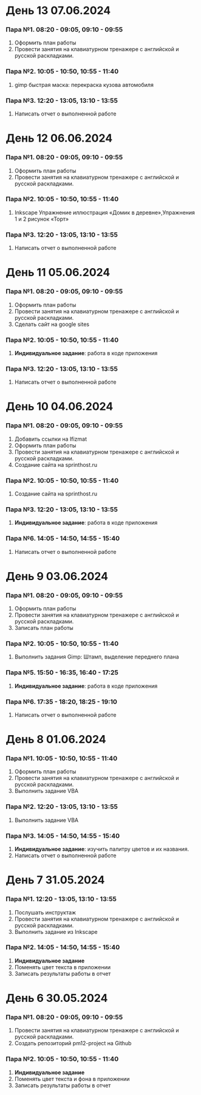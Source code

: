 # День 13 07.06.2024

### Пара №1. 08:20 - 09:05, 09:10 - 09:55
1. Оформить план работы
2. Провести занятия на клавиатурном тренажере с английской и русской раскладками. 
### Пара №2. 10:05 - 10:50, 10:55 - 11:40
1. gimp быстрая маска: перекраска кузова автомобиля
### Пара №3. 12:20 - 13:05, 13:10 - 13:55
1. Написать отчет о выполненной работе

# День 12 06.06.2024

### Пара №1. 08:20 - 09:05, 09:10 - 09:55
1. Оформить план работы
2. Провести занятия на клавиатурном тренажере с английской и русской раскладками. 
### Пара №2. 10:05 - 10:50, 10:55 - 11:40
1. Inkscape Упражнение иллюстрация «Домик в деревне»,Упражнения 1 и 2 рисунок «Торт»
### Пара №3. 12:20 - 13:05, 13:10 - 13:55
1. Написать отчет о выполненной работе

   
# День 11 05.06.2024

### Пара №1. 08:20 - 09:05, 09:10 - 09:55
1. Оформить план работы
2. Провести занятия на клавиатурном тренажере с английской и русской раскладками. 
3. Сделать сайт на google sites
### Пара №2. 10:05 - 10:50, 10:55 - 11:40
1. **Индивидуальное задание**: работа в коде приложения
### Пара №3. 12:20 - 13:05, 13:10 - 13:55
1. Написать отчет о выполненной работе


# День 10 04.06.2024

### Пара №1. 08:20 - 09:05, 09:10 - 09:55
1. Добавить ссылки на Ifizmat
2. Оформить план работы
3. Провести занятия на клавиатурном тренажере с английской и русской раскладками. 
4. Создание сайта на sprinthost.ru
### Пара №2. 10:05 - 10:50, 10:55 - 11:40
1. Создание сайта на sprinthost.ru
### Пара №3. 12:20 - 13:05, 13:10 - 13:55
1. **Индивидуальное задание**: работа в коде приложения 
### Пара №6. 14:05 - 14:50, 14:55 - 15:40
1. Написать отчет о выполненной работе


# День 9 03.06.2024

### Пара №1. 08:20 - 09:05, 09:10 - 09:55
1. Оформить план работы
2. Провести занятия на клавиатурном тренажере с английской и русской раскладками. 
3. Записать план работы 
### Пара №2. 10:05 - 10:50, 10:55 - 11:40
1. Выполнить задания Gimp: Штамп, выделение переднего плана
### Пара №5. 15:50 - 16:35, 16:40 - 17:25
1. **Индивидуальное задание**: работа в коде приложения 
### Пара №6. 17:35 - 18:20, 18:25 - 19:10
1. Написать отчет о выполненной работе


# День 8 01.06.2024

### Пара №1. 10:05 - 10:50, 10:55 - 11:40
1. Оформить план работы
2. Провести занятия на клавиатурном тренажере с английской и русской раскладками. 
3. Выполнить задание VBA
### Пара №2. 12:20 - 13:05, 13:10 - 13:55
1. Выполнить задание VBA
### Пара №3. 14:05 - 14:50, 14:55 - 15:40
1. **Индивидуальное задание**: изучить палитру цветов и их названия.
2. Написать отчет о выполненной работе  
# День 7 31.05.2024

### Пара №1. 12:20 - 13:05, 13:10 - 13:55
1. Послушать инструктаж
2. Провести занятия на клавиатурном тренажере с английской и русской раскладками.
3. Выполнить задание из Inkscape
### Пара №2. 14:05 - 14:50, 14:55 - 15:40
1. **Индивидуальное задание**
2. Поменять цвет текста в приложении
3. Записать результаты работы в отчет
   
# День 6 30.05.2024

### Пара №1. 08:20 - 09:05, 09:10 - 09:55
1. Провести занятия на клавиатурном тренажере с английской и русской раскладками. 
2. Создать репозиторий pm12-project на Github

### Пара №2. 10:05 - 10:50, 10:55 - 11:40
1. **Индивидуальное задание**
2. Поменять цвет текста и фона в приложении
3. Записать результаты работы в отчет

